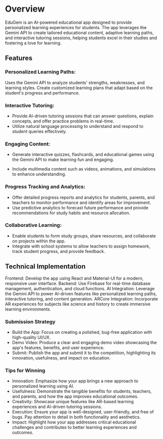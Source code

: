 # Overview
EduGem is an AI-powered educational app designed to provide personalized learning experiences for students. The app leverages the Gemini API to create tailored educational content, adaptive learning paths, and interactive tutoring sessions, helping students excel in their studies and fostering a love for learning.

## Features
### Personalized Learning Paths:

Uses the Gemini API to analyze students' strengths, weaknesses, and learning styles.
Create customized learning plans that adapt based on the student's progress and performance.

### Interactive Tutoring:

- Provide AI-driven tutoring sessions that can answer questions, explain concepts, and offer practice problems in real-time.
- Utilize natural language processing to understand and respond to student queries effectively.

### Engaging Content:

- Generate interactive quizzes, flashcards, and educational games using the Gemini API to make learning fun and engaging.

- Include multimedia content such as videos, animations, and simulations to enhance understanding.

### Progress Tracking and Analytics:

- Offer detailed progress reports and analytics for students, parents, and teachers to monitor performance and identify areas for improvement.
- Use predictive analytics to forecast future performance and provide recommendations for study habits and resource allocation.

### Collaborative Learning:

- Enable students to form study groups, share resources, and collaborate on projects within the app.
- Integrate with school systems to allow teachers to assign homework, track student progress, and provide feedback.

## Technical Implementation

Frontend: Develop the app using React and Material-UI for a modern, responsive user interface.
Backend: Use Firebase for real-time database management, authentication, and cloud functions.
AI Integration: Leverage the Gemini API to power AI-driven features like personalized learning paths, interactive tutoring, and content generation.
ARCore Integration: Incorporate AR experiences for subjects like science and history to create immersive learning environments.

### Submission Strategy
- Build the App: Focus on creating a polished, bug-free application with high-quality UI/UX.
- Demo Video: Produce a clear and engaging demo video showcasing the app's features, benefits, and user experience.
- Submit: Publish the app and submit it to the competition, highlighting its innovation, usefulness, and impact on education.

### Tips for Winning
- Innovation: Emphasize how your app brings a new approach to personalized learning using AI.
- Usefulness: Demonstrate the tangible benefits for students, teachers, and parents, and how the app improves educational outcomes.
- Creativity: Showcase unique features like AR-based learning experiences and AI-driven tutoring sessions.
- Execution: Ensure your app is well-designed, user-friendly, and free of bugs. Pay attention to detail in both functionality and aesthetics.
- Impact: Highlight how your app addresses critical educational challenges and contributes to better learning experiences and outcomes.